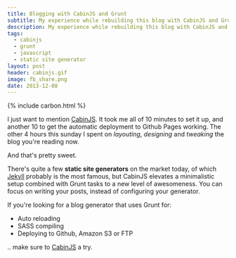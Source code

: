 ```yaml
---
title: Blogging with CabinJS and Grunt
subtitle: My experience while rebuilding this blog with CabinJS and Grunt
description: My experience while rebuilding this blog with CabinJS and Grunt
tags:
  - cabinjs
  - grunt
  - javascript
  - static site generator
layout: post
header: cabinjs.gif
image: fb_share.png
date: 2013-12-08
---
```


{% include carbon.html %}

I just want to mention [CabinJS](http://www.cabinjs.com). It took me all of 10 minutes to set it up, and another 10 to get the automatic deployment to Github Pages working. The other 4 hours this sunday I spent on _layouting_, _designing_ and _tweaking_ the blog you're reading now.

And that's pretty sweet.

There's quite a few **static site generators** on the market today, of which [Jekyll](http://jekyllrb.com) probably is the most famous, but CabinJS elevates a minimalistic setup combined with Grunt tasks to a new level of awesomeness. You can focus on writing your posts, instead of configuring your generator.

If you're looking for a blog generator that uses Grunt for:

* Auto reloading
* SASS compiling
* Deploying to Github, Amazon S3 or FTP

.. make sure to [CabinJS](http://www.cabinjs.com) a try.
